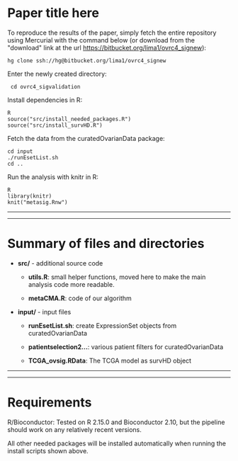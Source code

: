 # Paper title here 

To reproduce the results of the
paper, simply fetch the entire repository using Mercurial with the
command below (or download from the "download" link at the url
<https://bitbucket.org/lima1/ovrc4_signew>):

	hg clone ssh://hg@bitbucket.org/lima1/ovrc4_signew


Enter the newly created directory: 

     cd ovrc4_sigvalidation

Install dependencies in R:

    R    
    source("src/install_needed_packages.R")
    source("src/install_survHD.R")

Fetch the data from the curatedOvarianData package:

    cd input
    ./runEsetList.sh
    cd ..

Run the analysis with knitr in R:

    R    
    library(knitr)
    knit("metasig.Rnw")

------------------------------------------------------
------------------------------------------------------
# Summary of files and directories

* **src/**  - additional source code

    * **utils.R**: small helper functions, moved here to make the main
     analysis code more readable.

    * **metaCMA.R**: code of our algorithm

* **input/** - input files

    * **runEsetList.sh**: create ExpressionSet objects from curatedOvarianData

    * **patientselection2...**: various patient filters for curatedOvarianData

    * **TCGA_ovsig.RData**: The TCGA model as survHD object 

------------------------------------------------------
------------------------------------------------------
# Requirements #

R/Bioconductor: Tested on R 2.15.0 and Bioconductor 2.10, but the
pipeline should work on any relatively recent versions.

All other needed packages will be installed automatically when running
the install scripts shown above.

